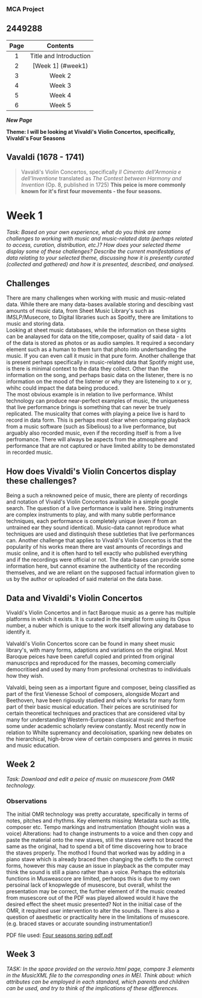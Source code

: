 
### MCA Project
## 2449288

| Page | Contents |
| :---: | :------: |
| 1 | Title and Introduction|
| 2 | [Week 1] (#week1) |
| 3 | Week 2 |
| 4 | Week 3 |
| 5 | Week 4 |
| 6 | Week 5 |

*****New Page*****

**Theme:  I will be looking at Vivaldi's Violin Concertos, specifically, Vivaldi's Four Seasons**

## Vavaldi (1678 - 1741)
>Vavaldi's Violin Concertos, specifically _Il Cimento dell'Armonia e dell'Inventione_ translated as _The Contest between Harmony and Invention_ (Op. 8, published in 1725) **This peice is more commonly known for it's first four movements - the four seasons.**  


# Week 1
*Task: Based on your own experience, what do you think are some challenges to working with music and music-related data (perhaps related to access, curation, distribution, etc.)? 
How does your selected theme display some of these challenges? 
Describe the current manifestations of data relating to your selected theme, discussing how it is presently curated (collected and gathered) and how it is presented, described, and analysed.*
## Challenges
There are many challenges when working with music and music-related data.  While there are many data-bases available storing and descibing vast amounts of music data, from Sheet Music Library's such as IMSLP/Musecore, to Digital libraries such as Spoitfy, there are limitations to music and storing data.  
Looking at sheet music databases, while the information on these sights can be analaysed for data on the title,composer, quality of said data - a lot of the data is stored as photos or as audio samples.  It required a secondary element such as a human to them turn that photo into undertsanding the music.  If you can even call it music in that pure form. 
Another challenge that is present perhaps specifically in music-related data that Spotify might use, is there is minimal context to the data they collect. Other than the information on the song, and perhaps basic data on the listener, there is no information on the mood of the listener or why they are listeneing to x or y, whihc could impact the data being produced.  
The most obvious example is in relation to live performance. Whilst technology can produce near-perfect examples of music, the uniqueness that live performance brings is something that can never be truely replicated.  The musicality that comes with playing a peice live is hard to record in data form. This is perhaps most clear when comparing playback from a music software (such as Sibelious) to a live performance, but arguably also recorded music, even if the recording itself is from a live perfromance.  There will always be aspects from the atmosphere and performance that are not captured or have limited ability to be demonstated in recorded music. 

## How does Vivaldi's Violin Concertos display these challenges?
Being a such a reknowned peice of music, there are plenty of recordings and notation of Vivald's Violin Concertos available in a simple google search.  The question of a live performance is vaild here. String instruments are complex instruments to play, and with many subtle performance techniques, each performance is completely unique (even if from an untrained ear they sound identical).  Music-data cannot reproduce what techniques are used and distinquish these subtleties that live performances can. 
Another challenge that applies to Vivaldi's Violin Concertos is that the popularity of his works mean there are vast amounts of recordings and music online, and it is often hard to tell exactly who published everything and if the recordings were official or not.  The data-bases can provide some information here, but cannot examine the authenticity of the recording themselves, and we are reliant on the supposed factual information given to us by the author or uploaded of said material on the data base.

## Data and Vivaldi's Violin Concertos
Vivaldi's Violin Concertos and in fact Baroque music as a genre has multiple platforms in which it exists.  It is curated in the simplist form using its Opus number, a nuber which is unique to the work itself allowing any database to identify it.

Valvaldi's Violin Concertos score can be found in many sheet music library's, with many forms, adaptions and variations on the original. Most Baroque peices have been carefull copied and printed from original manuscripcs and reproduced for the masses, becoming comercially democritised and used by many from profesional orchestras to individuals how they wish.  

Valvaldi, being seen as a important figure and composer, being classified as part of the first Vienesse School of composers, alongside Mozart and Beethoven, have been rigiously studied and who's works for many form part of their basic musical education.  Their peices are scrutinised for certain theoretical techniques and practices that are considered vital by many for understanding Western-European classical music and therfroe some under academic scholarly review constantly.  Most recently now in relation to Whilte supremancy and decoloisation, sparking new debates on the hierarchical, high-brow view of certain composers and genres in music and music education.  

## Week 2 
*Task: Download and edit a peice of music on musescore from OMR technology.*

### Observations
The initial OMR technology was pretty accuratate, specifically in terms of notes, pitches and rhythms. 
Key elements missing: Metadata such as title, composer etc.  Tempo markings and instrumentation (thought violin was a voice) 
Alterations:  had to change instruments to a  voice and then copy and paste the material onto the new staves, still the staves were not braced the same as the original, had to spend a bit of time discovering how to brace the staves properly.  The mothod I found that worked was by adding in a piano stave which is already braced then changing the cleffs to the correct forms, however this may cause an issue in playback as the computer may think the sound is still a piano rather than a voice.  Perhaps the editorials functions in Musweascore are limited, perhaops this is due to  my own persoinal lack of knopwlegde of musescore, but overall, whilst the presentation may be correct, the further element of if the music created from musescore out of the PDF was played allowed would it have the desired effect the sheet music presented?  Not in the iniitial case of the OMR, it requitred user intervention to alter the sounds.  There is also a question of aaesthetic or practicality here in the limitations of musescore.  (e.g. braced staves or accurate sounding instrumentation!)

PDF file used: [Four seasons spring pdf.pdf](https://github.com/2449288/MCA-2022/files/9686016/Four.seasons.spring.pdf.pdf)


## Week 3
*TASK:  In the space provided on the verovio.html page, compare 3 elements in the MusicXML file to the corresponding ones in MEI. Think about: which attributes can be employed in each standard, which parents and children can be used, and try to think of the implications of these differences.* 

